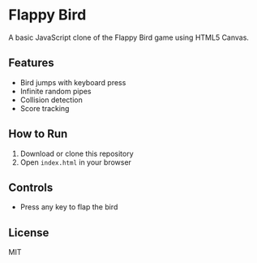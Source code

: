 # Flappy Bird 

A basic JavaScript clone of the Flappy Bird game using HTML5 Canvas.

## Features
- Bird jumps with keyboard press
- Infinite random pipes
- Collision detection
- Score tracking

## How to Run
1. Download or clone this repository
2. Open `index.html` in your browser

## Controls
- Press any key to flap the bird

## License
MIT
